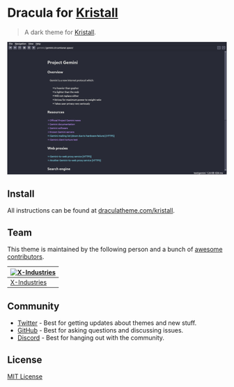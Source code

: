 # Dracula for [Kristall](https://kristall.random-projects.net/)

> A dark theme for [Kristall](https://kristall.random-projects.net/).

![Screenshot](./screenshot.png)

## Install

All instructions can be found at [draculatheme.com/kristall](https://draculatheme.com/kristall).

## Team

This theme is maintained by the following person and a bunch of [awesome contributors](https://github.com/dracula/foobar/graphs/contributors).

| [![X-Industries](https://github.com/x-industries-uk.png?size=100)](https://github.com/x-industries-uk) |
| ------------------------------------------------------------------------------------------------------ |
| [X-Industries](https://github.com/x-industries-uk)                                                     |

## Community

- [Twitter](https://twitter.com/draculatheme) - Best for getting updates about themes and new stuff.
- [GitHub](https://github.com/dracula/dracula-theme/discussions) - Best for asking questions and discussing issues.
- [Discord](https://draculatheme.com/discord-invite) - Best for hanging out with the community.

## License

[MIT License](./LICENSE)
